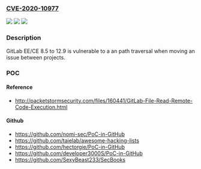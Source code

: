 ### [CVE-2020-10977](https://cve.mitre.org/cgi-bin/cvename.cgi?name=CVE-2020-10977)
![](https://img.shields.io/static/v1?label=Product&message=n%2Fa&color=blue)
![](https://img.shields.io/static/v1?label=Version&message=n%2Fa&color=blue)
![](https://img.shields.io/static/v1?label=Vulnerability&message=n%2Fa&color=brighgreen)

### Description

GitLab EE/CE 8.5 to 12.9 is vulnerable to a an path traversal when moving an issue between projects.

### POC

#### Reference
- http://packetstormsecurity.com/files/160441/GitLab-File-Read-Remote-Code-Execution.html

#### Github
- https://github.com/nomi-sec/PoC-in-GitHub
- https://github.com/taielab/awesome-hacking-lists
- https://github.com/hectorgie/PoC-in-GitHub
- https://github.com/developer3000S/PoC-in-GitHub
- https://github.com/SexyBeast233/SecBooks

